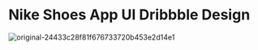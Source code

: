 # Nike Shoes App UI Dribbble Design

![original-24433c28f81f676733720b453e2d14e1](https://github.com/SufiyanRazaq/Nike-Shoes-app/assets/119070430/12c2dd43-2712-4100-b20a-4c9090fb76d4)
